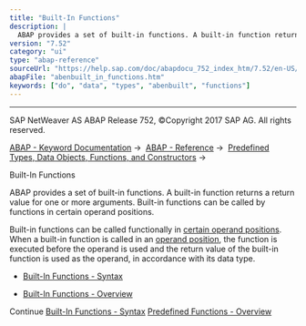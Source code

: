 ```yaml
---
title: "Built-In Functions"
description: |
  ABAP provides a set of built-in functions. A built-in function returns a return value for one or more arguments. Built-in functions can be called by functions in certain operand positions. Built-in functions can be called functionally in certain operand positions(https://help.sap.com/doc/abapdocu_
version: "7.52"
category: "ui"
type: "abap-reference"
sourceUrl: "https://help.sap.com/doc/abapdocu_752_index_htm/7.52/en-US/abenbuilt_in_functions.htm"
abapFile: "abenbuilt_in_functions.htm"
keywords: ["do", "data", "types", "abenbuilt", "functions"]
---
```


* * *

SAP NetWeaver AS ABAP Release 752, ©Copyright 2017 SAP AG. All rights reserved.

[ABAP - Keyword Documentation](https://help.sap.com/doc/abapdocu_752_index_htm/7.52/en-US/abenabap.htm) →  [ABAP - Reference](https://help.sap.com/doc/abapdocu_752_index_htm/7.52/en-US/abenabap_reference.htm) →  [Predefined Types, Data Objects, Functions, and Constructors](https://help.sap.com/doc/abapdocu_752_index_htm/7.52/en-US/abenbuilt_in.htm) → 

Built-In Functions

ABAP provides a set of built-in functions. A built-in function returns a return value for one or more arguments. Built-in functions can be called by functions in certain operand positions.

Built-in functions can be called functionally in [certain operand positions](https://help.sap.com/doc/abapdocu_752_index_htm/7.52/en-US/abenoperands_expressions.htm). When a built-in function is called in an [operand position](https://help.sap.com/doc/abapdocu_752_index_htm/7.52/en-US/abenexpression_positions.htm), the function is executed before the operand is used and the return value of the built-in function is used as the operand, in accordance with its data type.

-   [Built-In Functions - Syntax](https://help.sap.com/doc/abapdocu_752_index_htm/7.52/en-US/abenbuilt_in_functions_syntax.htm)

-   [Built-In Functions - Overview](https://help.sap.com/doc/abapdocu_752_index_htm/7.52/en-US/abenbuilt_in_functions_overview.htm)

Continue
[Built-In Functions - Syntax](https://help.sap.com/doc/abapdocu_752_index_htm/7.52/en-US/abenbuilt_in_functions_syntax.htm)
[Predefined Functions - Overview](https://help.sap.com/doc/abapdocu_752_index_htm/7.52/en-US/abenbuilt_in_functions_overview.htm)